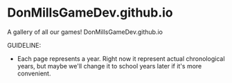 DonMillsGameDev.github.io
=========================

A gallery of all our games!
DonMillsGameDev.github.io

GUIDELINE:
  - Each page represents a year. Right now it represent actual chronological years, but maybe we'll change it to school years later if it's more convenient.
